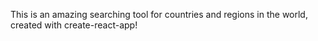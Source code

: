 This is an amazing searching tool for countries and regions in the world, created with create-react-app!
